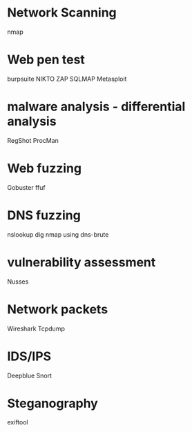 
# Network Scanning 
nmap
# Web pen test 
burpsuite 
NIKTO
ZAP
SQLMAP
Metasploit
# malware analysis - differential analysis
RegShot
ProcMan
# Web fuzzing 
Gobuster 
ffuf
# DNS fuzzing 
nslookup
dig
nmap using dns-brute
# vulnerability assessment
Nusses 
# Network packets 
Wireshark 
Tcpdump
# IDS/IPS
Deepblue
Snort 
# Steganography
exiftool 
